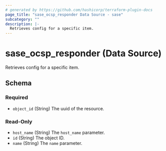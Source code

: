 ```yaml
---
# generated by https://github.com/hashicorp/terraform-plugin-docs
page_title: "sase_ocsp_responder Data Source - sase"
subcategory: ""
description: |-
  Retrieves config for a specific item.
---
```


# sase_ocsp_responder (Data Source)

Retrieves config for a specific item.



<!-- schema generated by tfplugindocs -->
## Schema

### Required

- `object_id` (String) The uuid of the resource.

### Read-Only

- `host_name` (String) The `host_name` parameter.
- `id` (String) The object ID.
- `name` (String) The `name` parameter.


